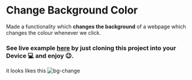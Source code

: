 # Change Background Color

Made a functionality which **changes the background** of a webpage which changes the colour whenever we click.

### See live example [here](https://siddhartharya0809.github.io/background-change/) by just cloning this project into your Device :computer: and enjoy :wink:.

it looks likes this
![bg-change](https://i.ibb.co/0JcDfxg/bg-change.png)
